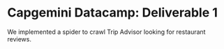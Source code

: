 # Capgemini Datacamp: Deliverable 1 

We implemented a spider to crawl Trip Advisor looking for restaurant reviews.
